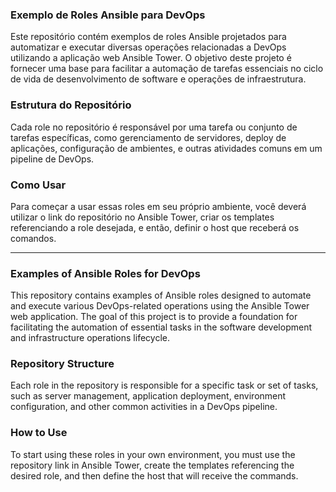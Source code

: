 ### Exemplo de Roles Ansible para DevOps

Este repositório contém exemplos de roles Ansible projetados para automatizar e executar diversas operações relacionadas a DevOps utilizando a aplicação web Ansible Tower. O objetivo deste projeto é fornecer uma base para facilitar a automação de tarefas essenciais no ciclo de vida de desenvolvimento de software e operações de infraestrutura.

### Estrutura do Repositório

Cada role no repositório é responsável por uma tarefa ou conjunto de tarefas específicas, como gerenciamento de servidores, deploy de aplicações, configuração de ambientes, e outras atividades comuns em um pipeline de DevOps.

### Como Usar

Para começar a usar essas roles em seu próprio ambiente, você deverá utilizar o link do repositório no Ansible Tower, criar os templates referenciando a role desejada, e então, definir o host que receberá os comandos.

__________________________________________________________________________________________________________________________

### Examples of Ansible Roles for DevOps

This repository contains examples of Ansible roles designed to automate and execute various DevOps-related operations using the Ansible Tower web application. The goal of this project is to provide a foundation for facilitating the automation of essential tasks in the software development and infrastructure operations lifecycle.

### Repository Structure

Each role in the repository is responsible for a specific task or set of tasks, such as server management, application deployment, environment configuration, and other common activities in a DevOps pipeline.

### How to Use

To start using these roles in your own environment, you must use the repository link in Ansible Tower, create the templates referencing the desired role, and then define the host that will receive the commands.
